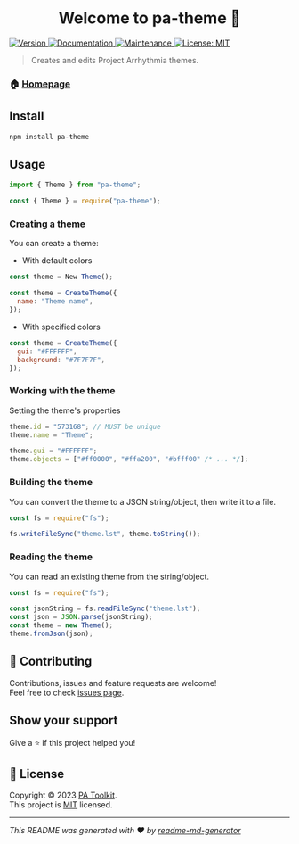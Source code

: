 <h1 align="center">Welcome to pa-theme 👋</h1>
<p>
  <a href="https://www.npmjs.com/package/pa-theme" target="_blank">
    <img alt="Version" src="https://img.shields.io/npm/v/pa-theme.svg">
  </a>
  <a href="https://github.com/enchart/pa-theme#readme" target="_blank">
    <img alt="Documentation" src="https://img.shields.io/badge/documentation-yes-brightgreen.svg" />
  </a>
  <a href="https://github.com/enchart/pa-theme/graphs/commit-activity" target="_blank">
    <img alt="Maintenance" src="https://img.shields.io/badge/Maintained%3F-yes-green.svg" />
  </a>
  <a href="https://github.com/enchart/pa-theme/blob/master/LICENSE" target="_blank">
    <img alt="License: MIT" src="https://img.shields.io/github/license/enchart/pa-theme" />
  </a>
</p>

> Creates and edits Project Arrhythmia themes.

### 🏠 [Homepage](https://github.com/enchart/pa-theme)

## Install

```sh
npm install pa-theme
```

## Usage

```js
import { Theme } from "pa-theme";
```

```js
const { Theme } = require("pa-theme");
```

### Creating a theme

You can create a theme:

- With default colors

```js
const theme = New Theme();
```

```js
const theme = CreateTheme({
  name: "Theme name",
});
```

- With specified colors

```js
const theme = CreateTheme({
  gui: "#FFFFFF",
  background: "#7F7F7F",
});
```

### Working with the theme

Setting the theme's properties

```js
theme.id = "573168"; // MUST be unique
theme.name = "Theme";

theme.gui = "#FFFFFF";
theme.objects = ["#ff0000", "#ffa200", "#bfff00" /* ... */];
```

### Building the theme

You can convert the theme to a JSON string/object, then write it to a file.

```js
const fs = require("fs");

fs.writeFileSync("theme.lst", theme.toString());
```

### Reading the theme

You can read an existing theme from the string/object.

```js
const fs = require("fs");

const jsonString = fs.readFileSync("theme.lst");
const json = JSON.parse(jsonString);
const theme = new Theme();
theme.fromJson(json);
```

## 🤝 Contributing

Contributions, issues and feature requests are welcome!<br />Feel free to check [issues page](https://github.com/enchart/pa-theme/issues).

## Show your support

Give a ⭐️ if this project helped you!

## 📝 License

Copyright © 2023 [PA Toolkit](https://github.com/pa-toolkit).<br />
This project is [MIT](https://github.com/enchart/pa-theme/blob/master/LICENSE) licensed.

---

_This README was generated with ❤️ by [readme-md-generator](https://github.com/kefranabg/readme-md-generator)_
